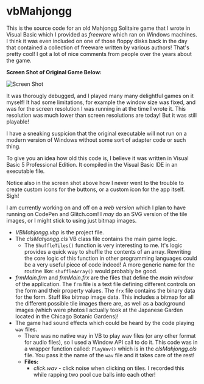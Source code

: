 # vbMahjongg

This is the source code for an old Mahjongg Solitaire game that I wrote in Visual Basic which I provided as *freeware* which ran on Windows machines. 
I think it was even included on one of those floppy disks back in the day that contained a collection of freeware written by various authors! That's pretty cool!
I got a lot of nice comments from people over the years about the game.

**Screen Shot of Original Game Below:**

![Screen Shot](http://chomer.com/wp-content/mahjongg_screen_full1.png)


It was thorougly debugged, and I played many many delightful games on it myself! It had some limitations, for example the window size was fixed, and was for the screen resolution I was running in at the time I wrote it. This resolution was much lower than screen resolutions are today!  But it was still playable!

I have a sneaking suspicion that the original executable will not run on a modern version of Windows without some sort of adapter code or such thing.

To give you an idea how old this code is, I believe it was written in Visual Basic 5 Professional Edition. It compiled in the Visual Basic IDE in an executable file.

Notice also in the screen shot above how I never went to the trouble to create custom icons for the buttons, or a custom icon for the app itself. Sigh!

I am currently working on and off on a *web version* which I plan to have running on CodePen and Glitch.com! I *may* do an SVG version of the tile images, or I might stick to using just bitmap images.

- *VBMahjongg.vbp* is the project file.
- The *clsMahjongg.cls* VB class file contains the main game logic.
  - The `ShuffleTiles()` function is very interesting to me. It's logic provides a quick way to shuffle the contents of an array. Rewriting the core logic of this function in other programming languages could be a very useful piece of code indeed! A more generic name for the routine like: `shuffleArray()` would probably be good.
- *frmMain.frm* and *frmMain.frx* are the files that define the *main window* of the application. The `frm` file is a text file defining different controls on the form and their property values.  The `frx` file contains the binary data for the form. Stuff like bitmap image data. This includes a bitmap for all the different possible tile images there are, as well as a background images (which were photos I actually took at the Japanese Garden located in the Chicago Botanic Gardens)!
- The game had sound effects which could be heard by the code playing `wav` files.
  - There was no native way in VB to play wav files (or any other format for audio files), so I used a Window API call to do it. This code was in a wrapper function called: `PlayWav()` which is in the *clsMahjongg.cls* file. You pass it the name of the `wav` file and it takes care of the rest!
  - **Files:**
     - *click.wav* - click noise when clicking on tiles. I recorded this while rapping two pool cue balls into each other!
